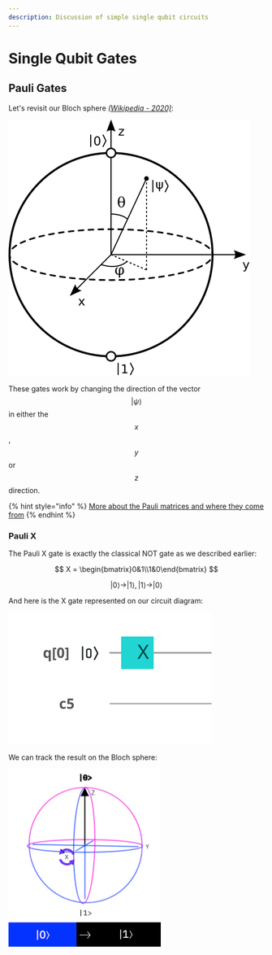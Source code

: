 ```yaml
---
description: Discussion of simple single qubit circuits
---
```


# Single Qubit Gates

## Pauli Gates

Let's revisit our Bloch sphere [_\(Wikipedia - 2020\)_](quantum-circuit-summary/quantum-circuit-references.md#diagram-of-the-bloch-sphere):

![A diagram of the Bloch sphere](../.gitbook/assets/bloch_sphere.svg)

These gates work by changing the direction of the vector $$|\psi\rangle$$ in either the $$x$$, $$y$$ or $$z$$ direction.

{% hint style="info" %}
[More about the Pauli matrices and where they come from](https://en.wikiversity.org/wiki/Pauli_matrices)
{% endhint %}

### Pauli X

The Pauli X gate is exactly the classical NOT gate as we described earlier:

$$
X = \begin{bmatrix}0&1\\1&0\end{bmatrix}
$$

$$
|0\rangle \rightarrow |1\rangle, |1\rangle \rightarrow|0\rangle
$$

And here is the X gate represented on our circuit diagram:

![A circuit diagram showing the X gate](../.gitbook/assets/circuit.svg)

We can track the result on the Bloch sphere:

![An animation showing the rotation of the X gate on the Bloch sphere](../.gitbook/assets/5d908427a5654129b4cf14f53a2f8f26x_bloch.gif)



